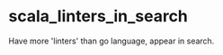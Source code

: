 scala_linters_in_search
=======================

Have more 'linters' than go language, appear in search.
